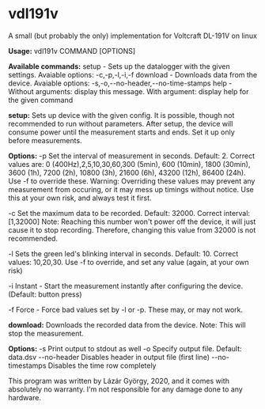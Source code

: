 # vdl191v
A small (but probably the only) implementation for Voltcraft DL-191V on linux

**Usage:** vdl191v COMMAND [OPTIONS]

**Available commands:**
setup - Sets up the datalogger with the given settings. Avaiable options: -c,-p,-l,-i,-f
download - Downloads data from the device. Avaiable options: -s,-o,--no-header,--no-time-stamps
help - Without arguments: display this message. With argument: display help for the given command

**setup:**
Sets up device with the given config. It is possible, though not recommended to run without parameters.
After setup, the device will consume power until the measurement starts and ends. Set it up only before measurements.

**Options:**
   -p                Set the interval of measurement in seconds. Default: 2. Correct values are:
                     0 (400Hz),2,5,10,30,60,300 (5min), 600 (10min), 1800 (30min), 3600 (1h),
                     7200 (2h), 10800 (3h), 21600 (6h), 43200 (12h), 86400 (24h). Use -f to override these.
                     Warning: Overriding these values may prevent any measurement from occuring, or it may
                     mess up timings without notice. Use this at your own risk, and always test it first.

   -c                Set the maximum data to be recorded. Default: 32000. Correct interval: [1,32000]
                     Note: Reaching this number won't power off the device, it will just cause it to stop recording.
                     Therefore, changing this value from 32000 is not recommended.

   -l                Sets the green led's blinking interval in seconds. Default: 10. Correct values: 10,20,30.
                     Use -f to override, and set any value (again, at your own risk)

   -i                Instant - Start the measurement instantly after configuring the device. (Default: button press)

   -f                Force - Force bad values set by -l or -p. These may, or may not work.


**download:**
Downloads the recorded data from the device.
Note: This will stop the measurement.

**Options:**
   -s                Print output to stdout as well
   -o                Specify output file. Default: data.dsv
   --no-header       Disables header in output file (first line)
   --no-timestamps   Disables the time row completely

This program was written by Lázár György, 2020, and it comes with absolutely no warranty. I'm not responsible for any damage done to any hardware.
